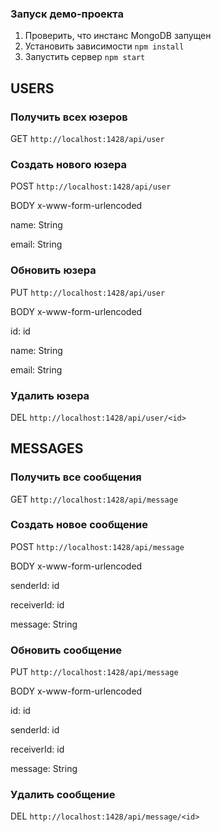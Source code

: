### Запуск демо-проекта

1. Проверить, что инстанс MongoDB запущен
2. Установить зависимости ```npm install```
3. Запустить сервер ```npm start```

## USERS

### Получить всех юзеров
GET ```http://localhost:1428/api/user```

### Создать нового юзера
POST ```http://localhost:1428/api/user```

BODY x-www-form-urlencoded

name: String

email: String


### Обновить юзера
PUT ```http://localhost:1428/api/user```

BODY x-www-form-urlencoded

id: id

name: String

email: String


### Удалить юзера
DEL ```http://localhost:1428/api/user/<id>```


## MESSAGES

### Получить все сообщения
GET ```http://localhost:1428/api/message```

### Создать новое сообщение
POST ```http://localhost:1428/api/message```

BODY x-www-form-urlencoded

senderId: id

receiverId: id

message: String


### Обновить сообщение
PUT ```http://localhost:1428/api/message```

BODY x-www-form-urlencoded

id: id

senderId: id

receiverId: id

message: String


### Удалить сообщение
DEL ```http://localhost:1428/api/message/<id>```

